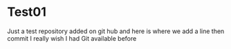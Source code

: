 Test01
======

Just a test repository added on git hub
and here is where we add a line then commit
I really wish I had Git available before 

